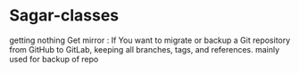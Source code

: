 # Sagar-classes

getting nothing
Get mirror : If You want to migrate or backup a Git repository from GitHub to GitLab, keeping all branches, tags, and references. mainly used for backup of repo
